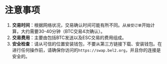 # 注意事项

1. **交易时间**：根据网络状况，交易确认时间可能有所不同。从`接受订单`开始计算，大约需要30-40分钟（BTC交易4次确认）。
2. **交易费用**：主要由包括BTC发送以及ESC交易的费用组成。
3. **安全检查**：请从可信的位置安装钱包，不要从第三方链接下载、安装钱包。在进行任何操作前，请确保你访问的`https://swap.bel2.org`，并且你的连接是安全的。
